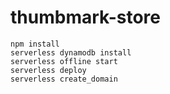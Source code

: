 # thumbmark-store

```
npm install
serverless dynamodb install
serverless offline start
serverless deploy
serverless create_domain
```